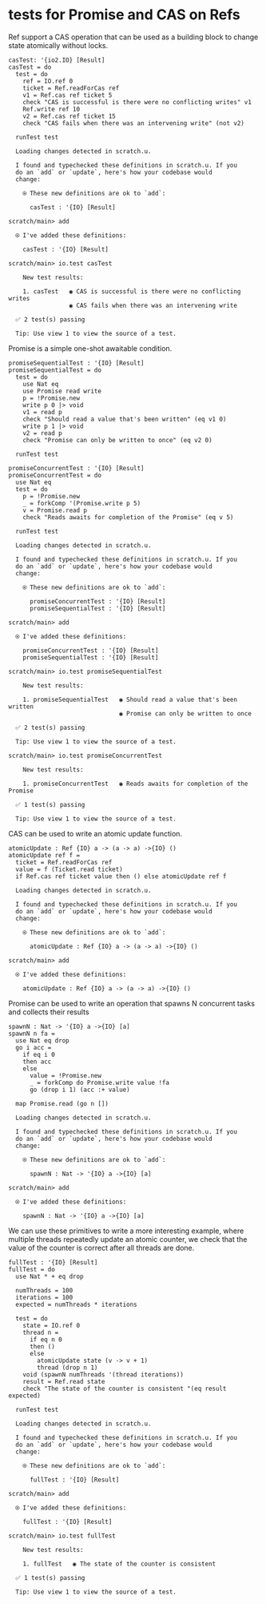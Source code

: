 # tests for Promise and CAS on Refs

Ref support a CAS operation that can be used as a building block to
change state atomically without locks.

``` unison
casTest: '{io2.IO} [Result]
casTest = do
  test = do
    ref = IO.ref 0
    ticket = Ref.readForCas ref
    v1 = Ref.cas ref ticket 5
    check "CAS is successful is there were no conflicting writes" v1
    Ref.write ref 10
    v2 = Ref.cas ref ticket 15
    check "CAS fails when there was an intervening write" (not v2)

  runTest test
```

``` ucm :added-by-ucm
  Loading changes detected in scratch.u.

  I found and typechecked these definitions in scratch.u. If you
  do an `add` or `update`, here's how your codebase would
  change:

    ⍟ These new definitions are ok to `add`:
    
      casTest : '{IO} [Result]
```

``` ucm
scratch/main> add

  ⍟ I've added these definitions:

    casTest : '{IO} [Result]

scratch/main> io.test casTest

    New test results:

    1. casTest   ◉ CAS is successful is there were no conflicting writes
                 ◉ CAS fails when there was an intervening write

  ✅ 2 test(s) passing

  Tip: Use view 1 to view the source of a test.
```

Promise is a simple one-shot awaitable condition.

``` unison
promiseSequentialTest : '{IO} [Result]
promiseSequentialTest = do
  test = do
    use Nat eq
    use Promise read write
    p = !Promise.new
    write p 0 |> void
    v1 = read p
    check "Should read a value that's been written" (eq v1 0)
    write p 1 |> void
    v2 = read p
    check "Promise can only be written to once" (eq v2 0)

  runTest test

promiseConcurrentTest : '{IO} [Result]
promiseConcurrentTest = do
  use Nat eq
  test = do
    p = !Promise.new
    _ = forkComp '(Promise.write p 5)
    v = Promise.read p
    check "Reads awaits for completion of the Promise" (eq v 5)

  runTest test
```

``` ucm :added-by-ucm
  Loading changes detected in scratch.u.

  I found and typechecked these definitions in scratch.u. If you
  do an `add` or `update`, here's how your codebase would
  change:

    ⍟ These new definitions are ok to `add`:
    
      promiseConcurrentTest : '{IO} [Result]
      promiseSequentialTest : '{IO} [Result]
```

``` ucm
scratch/main> add

  ⍟ I've added these definitions:

    promiseConcurrentTest : '{IO} [Result]
    promiseSequentialTest : '{IO} [Result]

scratch/main> io.test promiseSequentialTest

    New test results:

    1. promiseSequentialTest   ◉ Should read a value that's been written
                               ◉ Promise can only be written to once

  ✅ 2 test(s) passing

  Tip: Use view 1 to view the source of a test.

scratch/main> io.test promiseConcurrentTest

    New test results:

    1. promiseConcurrentTest   ◉ Reads awaits for completion of the Promise

  ✅ 1 test(s) passing

  Tip: Use view 1 to view the source of a test.
```

CAS can be used to write an atomic update function.

``` unison
atomicUpdate : Ref {IO} a -> (a -> a) ->{IO} ()
atomicUpdate ref f =
  ticket = Ref.readForCas ref
  value = f (Ticket.read ticket)
  if Ref.cas ref ticket value then () else atomicUpdate ref f
```

``` ucm :added-by-ucm
  Loading changes detected in scratch.u.

  I found and typechecked these definitions in scratch.u. If you
  do an `add` or `update`, here's how your codebase would
  change:

    ⍟ These new definitions are ok to `add`:
    
      atomicUpdate : Ref {IO} a -> (a -> a) ->{IO} ()
```

``` ucm
scratch/main> add

  ⍟ I've added these definitions:

    atomicUpdate : Ref {IO} a -> (a -> a) ->{IO} ()
```

Promise can be used to write an operation that spawns N concurrent
tasks and collects their results

``` unison
spawnN : Nat -> '{IO} a ->{IO} [a]
spawnN n fa =
  use Nat eq drop
  go i acc =
    if eq i 0
    then acc
    else
      value = !Promise.new
      _ = forkComp do Promise.write value !fa
      go (drop i 1) (acc :+ value)

  map Promise.read (go n [])
```

``` ucm :added-by-ucm
  Loading changes detected in scratch.u.

  I found and typechecked these definitions in scratch.u. If you
  do an `add` or `update`, here's how your codebase would
  change:

    ⍟ These new definitions are ok to `add`:
    
      spawnN : Nat -> '{IO} a ->{IO} [a]
```

``` ucm
scratch/main> add

  ⍟ I've added these definitions:

    spawnN : Nat -> '{IO} a ->{IO} [a]
```

We can use these primitives to write a more interesting example, where
multiple threads repeatedly update an atomic counter, we check that
the value of the counter is correct after all threads are done.

``` unison
fullTest : '{IO} [Result]
fullTest = do
  use Nat * + eq drop

  numThreads = 100
  iterations = 100
  expected = numThreads * iterations

  test = do
    state = IO.ref 0
    thread n =
      if eq n 0
      then ()
      else
        atomicUpdate state (v -> v + 1)
        thread (drop n 1)
    void (spawnN numThreads '(thread iterations))
    result = Ref.read state
    check "The state of the counter is consistent "(eq result expected)

  runTest test
```

``` ucm :added-by-ucm
  Loading changes detected in scratch.u.

  I found and typechecked these definitions in scratch.u. If you
  do an `add` or `update`, here's how your codebase would
  change:

    ⍟ These new definitions are ok to `add`:
    
      fullTest : '{IO} [Result]
```

``` ucm
scratch/main> add

  ⍟ I've added these definitions:

    fullTest : '{IO} [Result]

scratch/main> io.test fullTest

    New test results:

    1. fullTest   ◉ The state of the counter is consistent 

  ✅ 1 test(s) passing

  Tip: Use view 1 to view the source of a test.
```
